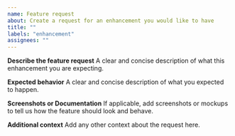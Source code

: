 ```yaml
---
name: Feature request
about: Create a request for an enhancement you would like to have
title: ""
labels: "enhancement"
assignees: ""
---
```


**Describe the feature request**
A clear and concise description of what this enhancement you are expecting.

**Expected behavior**
A clear and concise description of what you expected to happen.

**Screenshots or Documentation**
If applicable, add screenshots or mockups to tell us how the feature should
look and behave.

**Additional context**
Add any other context about the request here.
